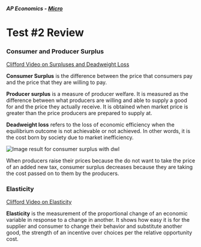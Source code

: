 ##### AP Economics - [Micro](https://maxshalom.com/ap-econ/#microeconomics)

# Test #2 Review

### Consumer and Producer Surplus

[Clifford Video on Surpluses and Deadweight Loss](https://youtu.be/CtCfwMmzOBU)

**Consumer Surplus** is the difference between the price that consumers pay and the price that they are willing to pay.

**Producer surplus** is a measure of producer welfare. It is measured as the difference between what producers are willing and able to supply a good for and the price they actually receive. It is obtained when market price is greater than the price producers are prepared to supply at.

**Deadweight loss** refers to the loss of economic efficiency when the equilibrium outcome is not achievable or not achieved. In other words, it is the cost born by society due to market inefficiency.

![Image result for consumer surplus with dwl](https://www.reviewecon.com/wp-content/uploads/2018/04/price-ceiling_1_orig.jpg)

When producers raise their prices because the do not want to take the price of an added new tax, consumer surplus decreases because they are taking the cost passed on to them by the producers.

### Elasticity

[Clifford Video on Elasticity](https://www.youtube.com/watch?v=HHcblIxiAAk)

**Elasticity** is the measurement of the proportional change of an economic variable in response to a change in another. It shows how easy it is for the supplier and consumer to change their behavior and substitute another good, the strength of an incentive over choices per the relative opportunity cost.
